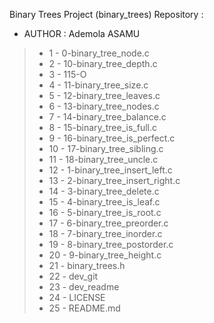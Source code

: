 Binary Trees Project (binary_trees) Repository :
- AUTHOR  : Ademola ASAMU
> - 1 - 0-binary_tree_node.c
> - 2 - 10-binary_tree_depth.c
> - 3 - 115-O
> - 4 - 11-binary_tree_size.c
> - 5 - 12-binary_tree_leaves.c
> - 6 - 13-binary_tree_nodes.c
> - 7 - 14-binary_tree_balance.c
> - 8 - 15-binary_tree_is_full.c
> - 9 - 16-binary_tree_is_perfect.c
> - 10 - 17-binary_tree_sibling.c
> - 11 - 18-binary_tree_uncle.c
> - 12 - 1-binary_tree_insert_left.c
> - 13 - 2-binary_tree_insert_right.c
> - 14 - 3-binary_tree_delete.c
> - 15 - 4-binary_tree_is_leaf.c
> - 16 - 5-binary_tree_is_root.c
> - 17 - 6-binary_tree_preorder.c
> - 18 - 7-binary_tree_inorder.c
> - 19 - 8-binary_tree_postorder.c
> - 20 - 9-binary_tree_height.c
> - 21 - binary_trees.h
> - 22 - dev_git
> - 23 - dev_readme
> - 24 - LICENSE
> - 25 - README.md
